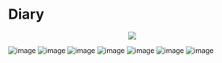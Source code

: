 # Diary

<p align="center">
  <img src="https://user-images.githubusercontent.com/51067267/80912951-b5465280-8d7b-11ea-8468-51aa6888f964.png">
</p>

![image](https://user-images.githubusercontent.com/51067267/80912959-bd9e8d80-8d7b-11ea-8043-e0017a542e49.png)
![image](https://user-images.githubusercontent.com/51067267/80912960-c000e780-8d7b-11ea-8b94-9dac788196a1.png)
![image](https://user-images.githubusercontent.com/51067267/80912962-c3946e80-8d7b-11ea-84bb-baac7cc5a849.png)
![image](https://user-images.githubusercontent.com/51067267/80912963-c55e3200-8d7b-11ea-982c-5ffe6a0fb75a.png)
![image](https://user-images.githubusercontent.com/51067267/80912969-d27b2100-8d7b-11ea-9e64-bec0f1b85948.png)
![image](https://user-images.githubusercontent.com/51067267/80912972-d4dd7b00-8d7b-11ea-9ca2-d88cf58c2f99.png)
![image](https://user-images.githubusercontent.com/51067267/80912976-d9099880-8d7b-11ea-9463-f3920b76df8e.png)
